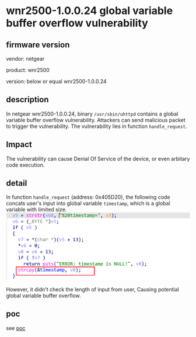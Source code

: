 # wnr2500-1.0.0.24 global variable buffer overflow vulnerability
## firmware version
vendor: netgear

product: wnr2500

version: below or equal wnr2500-1.0.0.24

## description
In netgear wnr2500-1.0.0.24, binary `/usr/sbin/uhttpd` contains a global variable buffer overflow vulnerability. Attackers can send malicious packet to trigger the vulnerability. The vulnerability lies in function `handle_request`.


## Impact
The vulnerability can cause Denial Of Service of the device, or even arbitary code execution.

## detail
In function `handle_request` (address: 0x405D20), the following code concats user's input into global variable `timestamp`, which is a global variable with limited size.
![alt text](image.png)

However, it didn't check the length of input from user, Causing potential global variable buffer overflow. 


## poc
see [poc](./poc)
